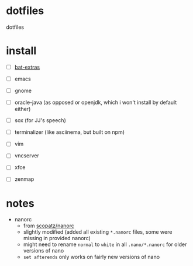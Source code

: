 #   dotfiles
dotfiles

#   install
*   [ ] [bat-extras](https://github.com/eth-p/bat-extras/releases/latest)
*   [ ] emacs
*   [ ] gnome
*   [ ] oracle-java (as opposed or openjdk, which i won't install by default either)
*   [ ] sox (for JJ's speech)
*   [ ] terminalizer (like asciinema, but built on npm)
*   [ ] vim
*   [ ] vncserver
*   [ ] xfce
*   [ ] zenmap


#   notes
*   nanorc
    *   from [scopatz/nanorc](https://github.com/scopatz/nanorc)
    *   slightly modified (added all existing `*.nanorc` files, some were missing in provided nanorc)
    *   might need to rename `normal` to `white` in all `.nano/*.nanorc` for older versions of nano
    *   `set afterends` only works on fairly new versions of nano
